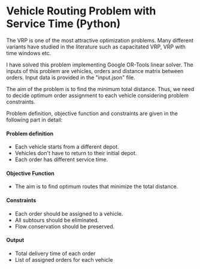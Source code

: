 # Vehicle Routing Problem with Service Time (Python)
The VRP is one of the most attractive optimization problems. 
Many different variants have studied in the literature such as capacitated VRP, 
VRP with time windows etc. 

I have solved this problem implementing Google OR-Tools linear solver. 
The inputs of this problem are vehicles, orders and distance matrix between orders.
Input data is provided in the "input.json" file.

The aim of the problem is to find the minimum total distance. Thus, we 
need to decide optimum order assignment to each vehicle considering problem
constraints.

Problem definition, objective function and constraints are given in the following part
 in detail:

#### Problem definition
* Each vehicle starts from a different depot.
* Vehicles don't have to return to their initial depot.
* Each order has different service time.

#### Objective Function
* The aim  is to find optimum routes that minimize the total distance.


#### Constraints
* Each order should be assigned to a vehicle.
* All subtours should be eliminated.
* Flow conservation should be preserved.


#### Output
* Total delivery time of each order
* List of assigned orders for each vehicle 



